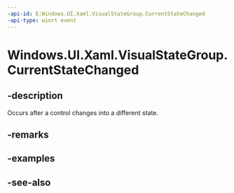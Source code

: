 ```yaml
---
-api-id: E:Windows.UI.Xaml.VisualStateGroup.CurrentStateChanged
-api-type: winrt event
---
```


<!-- Event syntax
public event Windows.UI.Xaml.VisualStateChangedEventHandler CurrentStateChanged
-->

# Windows.UI.Xaml.VisualStateGroup.CurrentStateChanged

## -description
Occurs after a control changes into a different state.



## -remarks

## -examples

## -see-also
